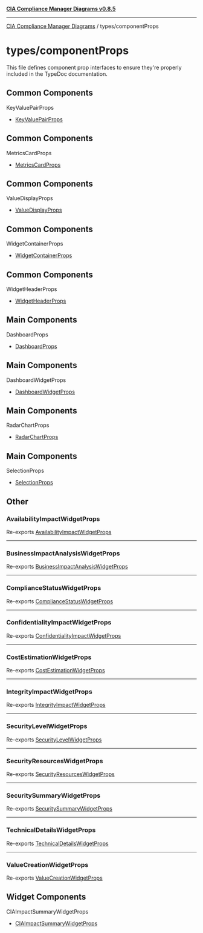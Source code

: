 [**CIA Compliance Manager Diagrams v0.8.5**](../../README.md)

***

[CIA Compliance Manager Diagrams](../../modules.md) / types/componentProps

# types/componentProps

This file defines component prop interfaces to ensure they're properly
included in the TypeDoc documentation.

## Common Components
 KeyValuePairProps

- [KeyValuePairProps](interfaces/KeyValuePairProps.md)

## Common Components
 MetricsCardProps

- [MetricsCardProps](interfaces/MetricsCardProps.md)

## Common Components
 ValueDisplayProps

- [ValueDisplayProps](interfaces/ValueDisplayProps.md)

## Common Components
 WidgetContainerProps

- [WidgetContainerProps](interfaces/WidgetContainerProps.md)

## Common Components
 WidgetHeaderProps

- [WidgetHeaderProps](interfaces/WidgetHeaderProps.md)

## Main Components
 DashboardProps

- [DashboardProps](interfaces/DashboardProps.md)

## Main Components
 DashboardWidgetProps

- [DashboardWidgetProps](interfaces/DashboardWidgetProps.md)

## Main Components
 RadarChartProps

- [RadarChartProps](interfaces/RadarChartProps.md)

## Main Components
 SelectionProps

- [SelectionProps](interfaces/SelectionProps.md)

## Other

### AvailabilityImpactWidgetProps

Re-exports [AvailabilityImpactWidgetProps](../widgets/interfaces/AvailabilityImpactWidgetProps.md)

***

### BusinessImpactAnalysisWidgetProps

Re-exports [BusinessImpactAnalysisWidgetProps](../widgets/interfaces/BusinessImpactAnalysisWidgetProps.md)

***

### ComplianceStatusWidgetProps

Re-exports [ComplianceStatusWidgetProps](../widgets/interfaces/ComplianceStatusWidgetProps.md)

***

### ConfidentialityImpactWidgetProps

Re-exports [ConfidentialityImpactWidgetProps](../widgets/interfaces/ConfidentialityImpactWidgetProps.md)

***

### CostEstimationWidgetProps

Re-exports [CostEstimationWidgetProps](../widgets/interfaces/CostEstimationWidgetProps.md)

***

### IntegrityImpactWidgetProps

Re-exports [IntegrityImpactWidgetProps](../widgets/interfaces/IntegrityImpactWidgetProps.md)

***

### SecurityLevelWidgetProps

Re-exports [SecurityLevelWidgetProps](../widgets/interfaces/SecurityLevelWidgetProps.md)

***

### SecurityResourcesWidgetProps

Re-exports [SecurityResourcesWidgetProps](../widgets/interfaces/SecurityResourcesWidgetProps.md)

***

### SecuritySummaryWidgetProps

Re-exports [SecuritySummaryWidgetProps](../widgets/interfaces/SecuritySummaryWidgetProps.md)

***

### TechnicalDetailsWidgetProps

Re-exports [TechnicalDetailsWidgetProps](../widgets/interfaces/TechnicalDetailsWidgetProps.md)

***

### ValueCreationWidgetProps

Re-exports [ValueCreationWidgetProps](../widgets/interfaces/ValueCreationWidgetProps.md)

## Widget Components
 CIAImpactSummaryWidgetProps

- [CIAImpactSummaryWidgetProps](interfaces/CIAImpactSummaryWidgetProps.md)
